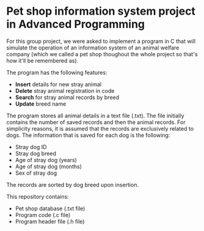 # Pet shop information system project in Advanced Programming 

For this group project, we were asked to implement a program in C that will simulate the operation of an information system of an animal welfare company (which we called a pet shop thoughout the whole project so that's how it'll be remembered as).

The program has the following features:
- **Insert** details for new stray animal
- **Delete** stray animal registration in code
- **Search** for stray animal records by breed
- **Update** breed name

The program stores all animal details in a text file (.txt). The file initially contains the number of saved records and then the animal records. For simplicity reasons, it is assumed that the records are exclusively related to dogs. The information that is saved for each dog is the following:
- Stray dog ID
- Stray dog breed
- Age of stray dog (years)
- Age of stray dog (months)
- Sex of stray dog

The records are sorted by dog breed upon insertion.


This repository contains:
- Pet shop database (.txt file)
- Program code (.c file)
- Program header file (.h file)
